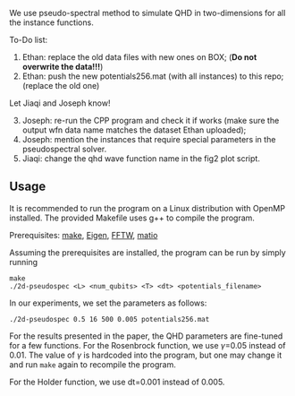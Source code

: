 We use pseudo-spectral method to simulate QHD in two-dimensions for all the instance functions. 


To-Do list:
1. Ethan: replace the old data files with new ones on BOX; (**Do not overwrite the data!!!**)
2. Ethan: push the new potentials256.mat (with all instances) to this repo; (replace the old one)

Let Jiaqi and Joseph know!

3. Joseph: re-run the CPP program and check it if works (make sure the output wfn data name matches the dataset Ethan uploaded); 
4. Joseph: mention the instances that require special parameters in the pseudospectral solver.
5. Jiaqi: change the qhd wave function name in the fig2 plot script. 

## Usage
It is recommended to run the program on a Linux distribution with OpenMP installed. The provided Makefile uses g++ to compile the program.

Prerequisites: [make](https://www.gnu.org/software/make/), [Eigen](https://eigen.tuxfamily.org/index.php?title=Main_Page#Download), [FFTW](https://www.fftw.org/download.html), [matio](https://github.com/tbeu/matio)

Assuming the prerequisites are installed, the program can be run by simply running
```
make
./2d-pseudospec <L> <num_qubits> <T> <dt> <potentials_filename>
```
In our experiments, we set the parameters as follows:
```
./2d-pseudospec 0.5 16 500 0.005 potentials256.mat
```
For the results presented in the paper, the QHD parameters are fine-tuned for a few functions. For the Rosenbrock function, we use $\gamma$=0.05 instead of 0.01. The value of $\gamma$ is hardcoded into the program, but one may change it and run `make` again to recompile the program.

For the Holder function, we use dt=0.001 instead of 0.005.
